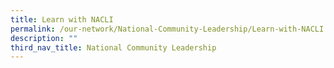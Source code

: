 ```yaml
---
title: Learn with NACLI
permalink: /our-network/National-Community-Leadership/Learn-with-NACLI
description: ""
third_nav_title: National Community Leadership
---
```

